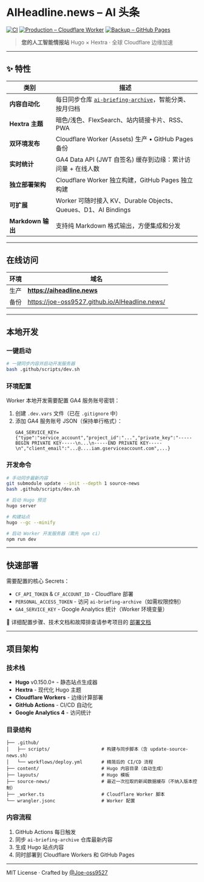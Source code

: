 # AIHeadline.news – AI 头条
[![CI](https://github.com/Joe-oss9527/AIHeadline.news/actions/workflows/deploy.yml/badge.svg)](https://github.com/Joe-oss9527/AIHeadline.news/actions/workflows/deploy.yml)
[![Production – Cloudflare Worker](https://img.shields.io/badge/Cloudflare%20Worker-Live-success?logo=cloudflare)](https://aiheadline.news)
[![Backup – GitHub Pages](https://img.shields.io/badge/GitHub%20Pages-Backup-blue?logo=github)](https://joe-oss9527.github.io/AIHeadline.news/)

> **您的人工智能情报站**
> Hugo × Hextra · 全球 Cloudflare 边缘加速

---

## ✨ 特性

| 类别 | 描述 |
|------|------|
| **内容自动化** | 每日同步仓库 [`ai-briefing-archive`](https://github.com/Joe-oss9527/ai-briefing-archive)，智能分类、按月归档 |
| **Hextra 主题** | 暗色/浅色、FlexSearch、站内链接卡片、RSS、PWA |
| **双环境发布** | Cloudflare Worker (Assets) 生产 • GitHub Pages 备份 |
| **实时统计** | GA4 Data API (JWT 自签名) 缓存到边缘：累计访问量 + 在线人数 |
| **独立部署架构** | Cloudflare Worker 独立构建，GitHub Pages 独立构建 |
| **可扩展** | Worker 可随时接入 KV、Durable Objects、Queues、D1、AI Bindings |
| **Markdown 输出** | 支持纯 Markdown 格式输出，方便集成和分发 |

---

## 在线访问

| 环境 | 域名 |
|------|------|
| 生产 | **https://aiheadline.news** |
| 备份 | https://joe-oss9527.github.io/AIHeadline.news/ |

---

## 本地开发

### 一键启动

```bash
# 一键同步内容并启动开发服务器
bash .github/scripts/dev.sh
```

### 环境配置

Worker 本地开发需要配置 GA4 服务账号密钥：

1. 创建 `.dev.vars` 文件（已在 `.gitignore` 中）
2. 添加 GA4 服务账号 JSON（保持单行格式）：
   ```
   GA4_SERVICE_KEY={"type":"service_account","project_id":"...","private_key":"-----BEGIN PRIVATE KEY-----\n...\n-----END PRIVATE KEY-----\n","client_email":"...@....iam.gserviceaccount.com",...}
   ```

### 开发命令

```bash
# 手动同步最新内容
git submodule update --init --depth 1 source-news
bash .github/scripts/dev.sh

# 启动 Hugo 预览
hugo server

# 构建站点
hugo --gc --minify

# 启动 Worker 开发服务器（需先 npm ci）
npm run dev
```

---

## 快速部署

需要配置的核心 Secrets：
- `CF_API_TOKEN` & `CF_ACCOUNT_ID` - Cloudflare 部署
- `PERSONAL_ACCESS_TOKEN` - 访问 `ai-briefing-archive`（如需权限控制）
- `GA4_SERVICE_KEY` - Google Analytics 统计（Worker 环境变量）

📖 详细配置步骤、技术文档和故障排查请参考项目的 [部署文档](https://github.com/Joe-oss9527/AIHeadline.news/blob/main/docs/deployment-guide.md)

---

## 项目架构

### 技术栈
- **Hugo** v0.150.0+ - 静态站点生成器
- **Hextra** - 现代化 Hugo 主题
- **Cloudflare Workers** - 边缘计算部署
- **GitHub Actions** - CI/CD 自动化
- **Google Analytics 4** - 访问统计

### 目录结构
```
├── .github/
│   ├── scripts/                   # 构建与同步脚本（含 update-source-news.sh）
│   └── workflows/deploy.yml       # 精简后的 CI/CD 流程
├── content/                       # Hugo 内容目录（自动生成）
├── layouts/                       # Hugo 模板
├── source-news/                   # 最近一次拉取的新闻数据缓存（不纳入版本控制）
├── _worker.ts                     # Cloudflare Worker 脚本
└── wrangler.jsonc                 # Worker 配置
```

### 内容流程
1. GitHub Actions 每日触发
2. 同步 `ai-briefing-archive` 仓库最新内容
3. 生成 Hugo 站点内容
4. 同时部署到 Cloudflare Workers 和 GitHub Pages

---

MIT License · Crafted by [@Joe-oss9527](https://github.com/Joe-oss9527)
